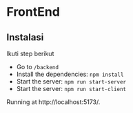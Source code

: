 # FrontEnd

## Instalasi
Ikuti step berikut
-   Go to `/backend` 
-   Install the dependencies: `npm install`
-   Start the server: `npm run start-server`
-   Start the server: `npm run start-client`

Running at http://localhost:5173/.
